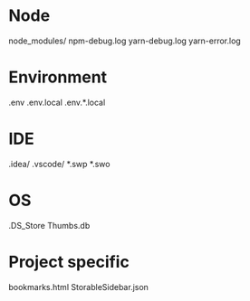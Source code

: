 # Node
node_modules/
npm-debug.log
yarn-debug.log
yarn-error.log

# Environment
.env
.env.local
.env.*.local

# IDE
.idea/
.vscode/
*.swp
*.swo

# OS
.DS_Store
Thumbs.db

# Project specific
bookmarks.html
StorableSidebar.json
